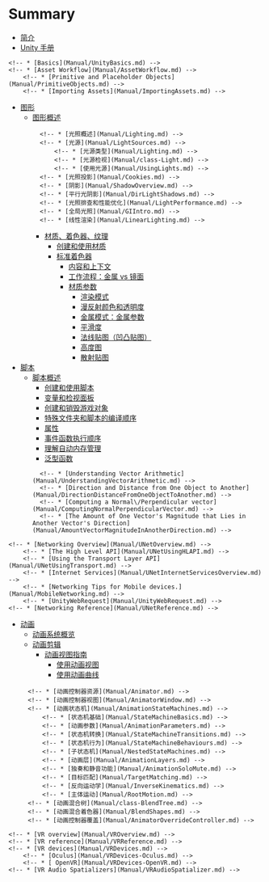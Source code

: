 # Summary

* [简介](README.md)
* [Unity 手册](Manual/UnityManual.md)
<!-- * [使用 Unity](Manual/UnityOverview.md) -->
    <!-- * [Basics](Manual/UnityBasics.md) -->
    <!-- * [Asset Workflow](Manual/AssetWorkflow.md) -->
        <!-- * [Primitive and Placeholder Objects](Manual/PrimitiveObjects.md) -->
        <!-- * [Importing Assets](Manual/ImportingAssets.md) -->
* [图形](Manual/Graphics.md)
    * [图形概述](Manual/GraphicsOverview.md)
        <!-- * [光照概述](Manual/LightingOverview.md) -->
            <!-- * [光照概述](Manual/Lighting.md) -->
            <!-- * [光源](Manual/LightSources.md) -->
                <!-- * [光源类型](Manual/Lighting.md) -->
                <!-- * [光源检视](Manual/class-Light.md) -->
                <!-- * [使用光源](Manual/UsingLights.md) -->
            <!-- * [光照投影](Manual/Cookies.md) -->
            <!-- * [阴影](Manual/ShadowOverview.md) -->
            <!-- * [平行光阴影](Manual/DirLightShadows.md) -->
            <!-- * [光照排查和性能优化](Manual/LightPerformance.md) -->
            <!-- * [全局光照](Manual/GIIntro.md) -->
            <!-- * [线性渲染](Manual/LinearLighting.md) -->
        <!-- * [摄像机](Manual/CamerasOverview.md) -->
        * [材质、着色器、纹理](Manual/Shaders.md)
            * [创建和使用材质](Manual/Materials.md)
            * [标准着色器](Manual/shader-StandardShader.md)
                * [内容和上下文](Manual/StandardShaderContextAndContent.md)
                * [工作流程：金属 vs 镜面](Manual/StandardShaderMetallicVsSpecular.md)
                * [材质参数](Manual/StandardShaderMaterialParameters.md)
                    * [渲染模式](Manual/StandardShaderMaterialParameterRenderingMode.md)
                    * [漫反射颜色和透明度](Manual/StandardShaderMaterialParameterAlbedoColor.md)
                    <!-- * [镜面模式：镜面参数](Manual/StandardShaderMaterialParameterSpecular.md) -->
                    * [金属模式：金属参数](Manual/StandardShaderMaterialParameterMetallic.md)
                    * [平滑度](Manual/StandardShaderMaterialParameterSmoothness.md)
                    * [法线贴图（凹凸贴图）](Manual/StandardShaderMaterialParameterNormalMap.md)
                    * [高度图](Manual/StandardShaderMaterialParameterHeightMap.md)
                    * [散射贴图](Manual/StandardShaderMaterialParameterOcclusionMap.md)
                    <!-- * [自发光](Manual/StandardShaderMaterialParameterEmission.md) -->
                    <!-- * [辅助贴图（细节贴图）和细节蒙板](Manual/StandardShaderMaterialParameterDetail.md) -->
                    <!-- * [菲涅耳效应](Manual/StandardShaderFresnel.md) -->
                <!-- * [材质图表](Manual/StandardShaderMaterialCharts.md) -->
                <!-- * [自定义着色器](Manual/StandardShaderMakeYourOwn.md) -->
            <!-- * [脚本访问和修改材质参数](Manual/MaterialsAccessingViaScript.md) -->
            <!-- * [编写着色器](Manual/ShadersOverview.md) -->
* [脚本](Manual/ScriptingSection.md)
    * [脚本概述](Manual/ScriptingConcepts.md)
        * [创建和使用脚本](Manual/CreatingAndUsingScripts.md)
        * [变量和检视面板](Manual/VariablesAndTheInspector.md)
        <!-- * [Controlling GameObjects Using Components](Manual/ControllingGameObjectsComponents.md) -->
        <!-- * [Event Functions](Manual/EventFunctions.md) -->
        <!-- * [Time and Framerate Management](Manual/TimeFrameManagement.md) -->
        * [创建和销毁游戏对象](Manual/CreateDestroyObjects.md)
        <!-- * [Coroutines](Manual/Coroutines.md) -->
        * [特殊文件夹和脚本的编译顺序](Manual/ScriptCompileOrderFolders.md)
        <!-- * [Namespaces](Manual/Namespaces.md) -->
        * [属性](Manual/Attributes.md)
        * [事件函数执行顺序](Manual/ExecutionOrder.md)
        * [理解自动内存管理](Manual/UnderstandingAutomaticMemoryManagement.md)
        <!-- * [Platform Dependent Compilation](Manual/PlatformDependentCompilation.md) -->
        * [泛型函​​数](Manual/GenericFunctions.md)
        <!-- * [Scripting Restrictions](Manual/ScriptingRestrictions.md) -->
        <!-- * [Script Serialization](Manual/script-Serialization.md) -->
        <!-- * [UnityEvents](Manual/UnityEvents.md) -->
        <!-- * [What is a Null Reference Exception](Manual/NullReferenceException.md) -->
        <!-- * [Important Classes](Manual/ScriptingImportantClasses.md) -->
        <!-- * [Vector Cookbook](Manual/VectorCookbook.md) -->
            <!-- * [Understanding Vector Arithmetic](Manual/UnderstandingVectorArithmetic.md) -->
            <!-- * [Direction and Distance from One Object to Another](Manual/DirectionDistanceFromOneObjectToAnother.md) -->
            <!-- * [Computing a Normal\/Perpendicular vector](Manual/ComputingNormalPerpendicularVector.md) -->
            <!-- * [The Amount of One Vector's Magnitude that Lies in Another Vector's Direction](Manual/AmountVectorMagnitudeInAnotherDirection.md) -->
<!-- * [Multiplayer and Networking](Manual/UNet.md) -->
    <!-- * [Networking Overview](Manual/UNetOverview.md) -->
        <!-- * [The High Level API](Manual/UNetUsingHLAPI.md) -->
        <!-- * [Using the Transport Layer API](Manual/UNetUsingTransport.md) -->
        <!-- * [Internet Services](Manual/UNetInternetServicesOverview.md) -->
        <!-- * [Networking Tips for Mobile devices.](Manual/MobileNetworking.md) -->
        <!-- * [UnityWebRequest](Manual/UnityWebRequest.md) -->
    <!-- * [Networking Reference](Manual/UNetReference.md) -->
* [动画](Manual/AnimationSection.md)
    * [动画系统概览](Manual/AnimationOverview.md)
    * [动画剪辑](Manual/AnimationClips.md)
        <!-- * [从外部资源导入动画](Manual/AnimationsImport.md) -->
        * [动画视图指南](Manual/AnimationEditorGuide.md)
            * [使用动画视图](Manual/animeditor-UsingAnimationEditor.md)
            * [使用动画曲线](Manual/animeditor-AnimationCurves.md)
            <!-- * [编辑动画曲线](Manual/EditingCurves.md) -->
            <!-- * [多个动画](Manual/animeditor-MultipleParts.md) -->
            <!-- * [使用动画事件](Manual/animeditor-AnimationEvents.md) -->
    <!-- * [动画控制器](Manual/AnimatorControllers.md) -->
        <!-- * [动画控制器资源](Manual/Animator.md) -->
        <!-- * [动画控制器视图](Manual/AnimatorWindow.md) -->
        <!-- * [动画状态机](Manual/AnimationStateMachines.md) -->
            <!-- * [状态机基础](Manual/StateMachineBasics.md) -->
            <!-- * [动画参数](Manual/AnimationParameters.md) -->
            <!-- * [状态机转换](Manual/StateMachineTransitions.md) -->
            <!-- * [状态机行为](Manual/StateMachineBehaviours.md) -->
            <!-- * [子状态机](Manual/NestedStateMachines.md) -->
            <!-- * [动画层](Manual/AnimationLayers.md) -->
            <!-- * [独奏和静音功能](Manual/AnimationSoloMute.md) -->
            <!-- * [目标匹配](Manual/TargetMatching.md) -->
            <!-- * [反向运动学](Manual/InverseKinematics.md) -->
            <!-- * [主体运动](Manual/RootMotion.md) -->
        <!-- * [动画混合树](Manual/class-BlendTree.md) -->
        <!-- * [动画混合着色器](Manual/BlendShapes.md) -->
        <!-- * [动画控制器覆盖](Manual/AnimatorOverrideController.md) -->
<!-- * [Virtual Reality](Manual/VirtualReality.md) -->
    <!-- * [VR overview](Manual/VROverview.md) -->
    <!-- * [VR reference](Manual/VRReference.md) -->
    <!-- * [VR devices](Manual/VRDevices.md) -->
        <!-- * [Oculus](Manual/VRDevices-Oculus.md) -->
        <!-- * [ OpenVR](Manual/VRDevices-OpenVR.md) -->
    <!-- * [VR Audio Spatializers](Manual/VRAudioSpatializer.md) -->


